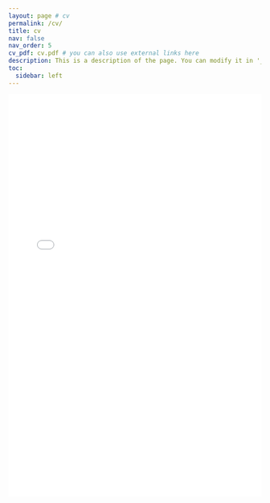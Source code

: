 ```yaml
---
layout: page # cv
permalink: /cv/
title: cv
nav: false
nav_order: 5
cv_pdf: cv.pdf # you can also use external links here
description: This is a description of the page. You can modify it in '_pages/cv.md'. You can also change or remove the top pdf download button.
toc:
  sidebar: left
---
```


<iframe src="{{ '/assets/pdf/cv.pdf' | relative_url }}" width="100%" height="800px" style="border: none;">
    This browser does not support PDFs. Please download the PDF to view it: 
    <a href="{{ '/assets/pdf/cv.pdf' | relative_url }}">Download CV</a>.
</iframe>